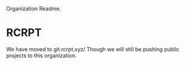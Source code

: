 Organization Readme.

# RCRPT

We have moved to git.rcrpt.xyz/ Though we will still be pushing public projects to this organization.
